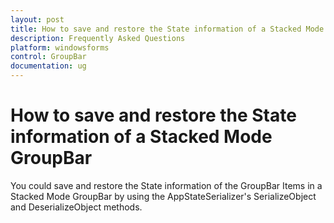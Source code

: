 ```yaml
---
layout: post
title: How to save and restore the State information of a Stacked Mode GroupBar | Windows Forms | Syncfusion
description: Frequently Asked Questions
platform: windowsforms
control: GroupBar
documentation: ug
--- 
```

# How to save and restore the State information of a Stacked Mode GroupBar

You could save and restore the State information of the GroupBar Items in a Stacked Mode GroupBar by using the 
AppStateSerializer's SerializeObject and DeserializeObject methods.
